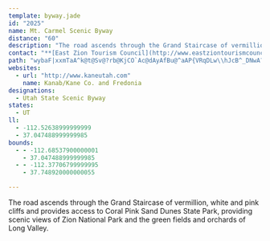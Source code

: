 ```yaml
---
template: byway.jade
id: "2025"
name: Mt. Carmel Scenic Byway
distance: "60"
description: "The road ascends through the Grand Staircase of vermillion, white and pink cliffs and provides access to Coral Pink Sand Dunes State Park, providing scenic views of Zion National Park and the green fields and orchards of Long Valley."
contact: "**[East Zion Tourism Council](http://www.eastziontourismcouncil.org)**  \r\n 1-800-SEE-KANE  \r\n\r\n"
path: "wybaF|xxmTaA^k@t@Sv@?rb@KjCO`Ac@dAyAfBu@^aAP{VRqDLw\\hJcB^_DNwA?gJq@iBEgH\\sJFoQs@qNQcBSwDsAkBYi@@cBb@qMbIqF|BsC^_Ob@cDXcF|@uHdBoU`HiOtDmHlAiHh@wARcDjAgDtB_B~AuE~GyAfB{@~@}ClBeBj@}Dt@}OrEuVfAqFh@wEtAoB~@_BjAkDfDsAlB}BrEgBxG]nBcAfIiAzFoCrIuAvCeBlCyCnDoAlA}DxCcDdBsF`Bu_@dFcBJgE@oPaAaDRaRrFcDd@cAFyDMaImAqBE{@LoAV_LzEsEfA{TvBkBZ{LdDqH`DcDjB}E~CsGhFgFrFwE~FiAfBmClEiAzBmDxHoBhFe`@jqAiBnFyQrm@aUnv@gN`d@qGzTep@jxBa`@vqAeNnd@}@`CuAxBcB|AyB`AmBf@qJAyBJcCdAgCtCy@fBi@~B{@fJg@vAiA`CaLpLiRlQ{HhIeAhC[rA]`CG`DnCpi@DhCIdBi@`Ce@bAmAtAoA|@wA`@cCDeAQyDgBiBg@}BYgKw@wCKgDDeL|@iFYcEw@_j@uOgAk@iMeMyBcBsC{AcDmAcy@aUsEgBgEwBwJwFcBiAcByAmb@ug@yJcLaB}AsF{BcHaC_NeDmF_BmGaCmU{Mur@}_@{GgEwBsBkAqBqGePoFmMm@kAmDiFk@}A]uASqBLcZEyUSeEy@uBu@sA}@eAoA}@oPcJkEgDyBmCuBmDgDkIyAcCcB}BeAaAqF_D{Y{MoGgDkJoHeQyLmCaCkCyCaDsFkAmCgGmRiFeOcFaKwGkJ}EuEqFgE{IyEmHyB{KgByCQuEI{t@RyCRyAr@kF~D_ExAwE`AiAP_BFsQK}FdAyB|@qDzBeLfJuBrA}SnIyBh@oBHsBGwBe@}Aq@u@g@wViWoBuAwH}CgMgEgEo@qHm@mCIeAJmBd@}ErC_Br@iB^aDDmFsA{FeB{B}@}BuAyAsB}BmFsA{DoBkEiByB_As@_Aq@sBu@sBYaA?aBLqAVkBz@cAx@mEtE}BtA}A`@uCPaLQ}B]w@S_DeBsGqFgEcDqCuC_CaEqBsFaAqFYiF?cR_@mEo@wCe@{AsBqEaA{A}IsKiDuFiBuDy@yBwHaVmBmE{AuBuJgJsCgD}A_DiEaNkAoBiByB_SaNuT{MsBcA}EgBoO}EsBkAoCeCaEaGmBsB_BaAkMqFkE{BgXiSuB_AkKmAcCq@y@_@yB_Boc@uc@gEwCsE{BcE}AkDg@wKByQ`AiUe@{^yAeGq@yImBwEmB}FuCmFyDuH{HsQ}VcGeHyC{B}FsCgH_E_HmFeFsE}C_DgG{HyBaDgBmB_CkBqBkAoBu@yBk@}UmEcCy@wE{BaNsKwEaDuAw@uAYqCQyCN_OhD{HdAqH\\}HQgF_@mEy@gHgBgFkBcGaD{KmFiYoP_FqEaLwP_BsBaByAsJiHu[mRmEoBgEcAoHs@aWpAeIq@yE_AuD{Aqg@e\\wf@qZyCkA}Dq@{KKadCvDwFI}Gi@qEw@yD_AoiBuv@gGuA}GkAuY{CaQyBuAc@wGuCiDkCoIoIcEuCwE}BqDu@}Ek@uIEwGXeE?{Eg@_B_@mDkBgJaG}GqCaEo@}Hc@uIGyGYmDw@mDmA{aB_aAwFkDmHuFwEcGyDsGgAeCmZe}@uAkDwB{DcCaDoCqCcBkAcOmHuGsCaCi@uAQuBAws@KkFe@kAY}DeBwC{B}FqHgIcLsR_YwGyKiDaHgGaOkHeUoBsF_Sgp@wCyIiBuD}BoDcDkDiEyCaImE{IkEmDaA_CS}A?mDRyBd@qHrCsYvL}Ab@iC^mCLgFAsBOaC_@eEoAuKkEaL}FwEmCaIwFuw@wl@iDwB{HsDudBsn@wG{BsEeAuLuA_BEme@CwGHwIe@aCWiCi@sDkAiBy@mIyEqDkA"
websites: 
  - url: "http://www.kaneutah.com"
    name: Kanab/Kane Co. and Fredonia
designations: 
  - Utah State Scenic Byway
states: 
  - UT
ll: 
  - -112.52638999999999
  - 37.047488999999985
bounds: 
  - - -112.68537900000001
    - 37.047488999999985
  - - -112.37706799999995
    - 37.748920000000055

---
```


The road ascends through the Grand Staircase of vermillion, white and pink cliffs and provides access to Coral Pink Sand Dunes State Park, providing scenic views of Zion National Park and the green fields and orchards of Long Valley.